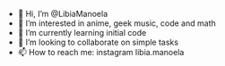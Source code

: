 - 👋 Hi, I’m @LibiaManoela
- 👀 I’m interested in anime, geek music, code and math
- 🌱 I’m currently learning initial code
- 💞️ I’m looking to collaborate on simple tasks
- 📫 How to reach me: instagram libia.manoela

<!---
LibiaManoela/LibiaManoela is a ✨ special ✨ repository because its `README.md` (this file) appears on your GitHub profile.
You can click the Preview link to take a look at your changes.
--->
